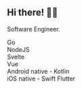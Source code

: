 ## Hi there! 👋🏽

Software Engineer.

Go  
NodeJS  
Svelte  
Vue   
Android native - Kotlin  
iOS native - Swift
Flutter
